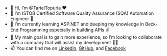- 👋 Hi, I’m @TarielTopuria ❤️
- 👀 I’m ISTQB Certified Software Quality Assurance (SQA) Automation Engineer 🤩
- 🌱 I’m currently learning ASP.NET and deeping my knowledge in Beck-End Programming especially in building APIs ✌️
- 💞️ My main goal is to gain more experience, so I’m looking to collaborate with a company that will assist my development 👨‍🎓
- 📫 You can find me on <a href="https://www.linkedin.com/in/tato-topuria-495892170/" target="_blank">Linkedin<a>, <a href="https://github.com/TarielTopuria" target="_blank">GitHub</a>, and <a href="https://www.facebook.com/profile.php?id=100014029364460" target="_blank">Facebook</a>
